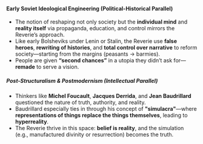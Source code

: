 
#### Early Soviet Ideological Engineering (Political-Historical Parallel)

- The notion of reshaping not only society but the **individual mind** and **reality itself** via propaganda, education, and control mirrors the Reverie’s approach.
- Like early Bolsheviks under Lenin or Stalin, the Reverie use **false heroes**, **rewriting of histories**, and **total control over narrative** to reform society—starting from the margins (peasants → barmies).
- People are given **“second chances”** in a utopia they didn’t ask for—**remade** to serve a vision.

##### Post-Structuralism & Postmodernism (Intellectual Parallel)

- Thinkers like **Michel Foucault**, **Jacques Derrida**, and **Jean Baudrillard** questioned the nature of truth, authority, and reality.
- Baudrillard especially ties in through his concept of **"simulacra"**—where **representations of things replace the things themselves**, leading to **hyperreality**.
- The Reverie thrive in this space: **belief is reality**, and the simulation (e.g., manufactured divinity or resurrection) becomes the truth.